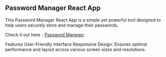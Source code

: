 ## Password Manager React App
This Password Manager React App is a simple yet powerful tool designed to help users securely store and manage their passwords.

Check it out here - [Password Manager](https://passwordmanagerdev.netlify.app/)

Features
User-Friendly Interface
Responsive Design: Ensures optimal performance and layout across various screen sizes and resolutions.

